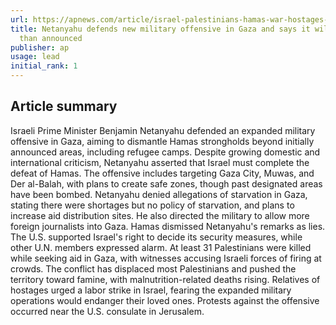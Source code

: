 ```yaml
---
url: https://apnews.com/article/israel-palestinians-hamas-war-hostages-gaza-08-10-2025-e25dba4aa05fc69cda8949391ca7e5c9
title: Netanyahu defends new military offensive in Gaza and says it will be wider
  than announced
publisher: ap
usage: lead
initial_rank: 1
---
```

## Article summary
Israeli Prime Minister Benjamin Netanyahu defended an expanded military offensive in Gaza, aiming to dismantle Hamas strongholds beyond initially announced areas, including refugee camps. Despite growing domestic and international criticism, Netanyahu asserted that Israel must complete the defeat of Hamas. The offensive includes targeting Gaza City, Muwas, and Der al-Balah, with plans to create safe zones, though past designated areas have been bombed. Netanyahu denied allegations of starvation in Gaza, stating there were shortages but no policy of starvation, and plans to increase aid distribution sites. He also directed the military to allow more foreign journalists into Gaza. Hamas dismissed Netanyahu's remarks as lies. The U.S. supported Israel's right to decide its security measures, while other U.N. members expressed alarm. At least 31 Palestinians were killed while seeking aid in Gaza, with witnesses accusing Israeli forces of firing at crowds. The conflict has displaced most Palestinians and pushed the territory toward famine, with malnutrition-related deaths rising. Relatives of hostages urged a labor strike in Israel, fearing the expanded military operations would endanger their loved ones. Protests against the offensive occurred near the U.S. consulate in Jerusalem.
